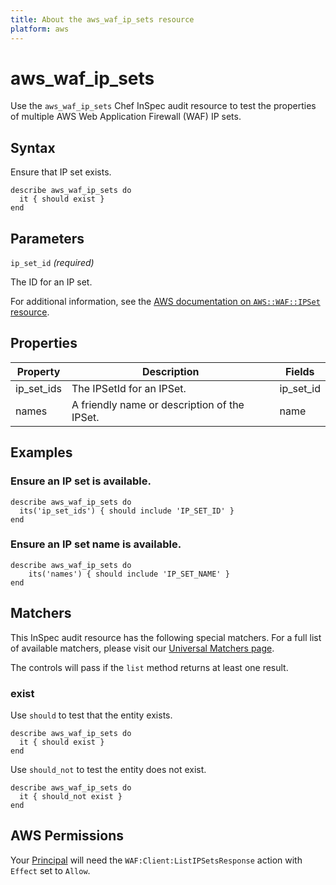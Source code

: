 ```yaml
---
title: About the aws_waf_ip_sets resource
platform: aws
---
```


# aws_waf_ip_sets

Use the `aws_waf_ip_sets` Chef InSpec audit resource to test the properties of multiple AWS Web Application Firewall (WAF) IP sets.

## Syntax

Ensure that IP set exists.

    describe aws_waf_ip_sets do
      it { should exist }
    end

## Parameters

`ip_set_id` _(required)_

The ID for an IP set.

For additional information, see the [AWS documentation on `AWS::WAF::IPSet` resource](https://docs.aws.amazon.com/AWSCloudFormation/latest/UserGuide/aws-resource-waf-ipset.html).

## Properties

| Property | Description | Fields |
| --- | --- | --- |
| ip_set_ids | The IPSetId for an IPSet. | ip_set_id |
| names | A friendly name or description of the IPSet. | name |

## Examples

### Ensure an IP set is available.

    describe aws_waf_ip_sets do
      its('ip_set_ids') { should include 'IP_SET_ID' }
    end

### Ensure an IP set name is available.

    describe aws_waf_ip_sets do
        its('names') { should include 'IP_SET_NAME' }
    end

## Matchers

This InSpec audit resource has the following special matchers. For a full list of available matchers, please visit our [Universal Matchers page](https://www.inspec.io/docs/reference/matchers/).

The controls will pass if the `list` method returns at least one result.

### exist

Use `should` to test that the entity exists.

    describe aws_waf_ip_sets do
      it { should exist }
    end

Use `should_not` to test the entity does not exist.

    describe aws_waf_ip_sets do
      it { should_not exist }
    end

## AWS Permissions

Your [Principal](https://docs.aws.amazon.com/IAM/latest/UserGuide/intro-structure.html#intro-structure-principal) will need the `WAF:Client:ListIPSetsResponse` action with `Effect` set to `Allow`.
